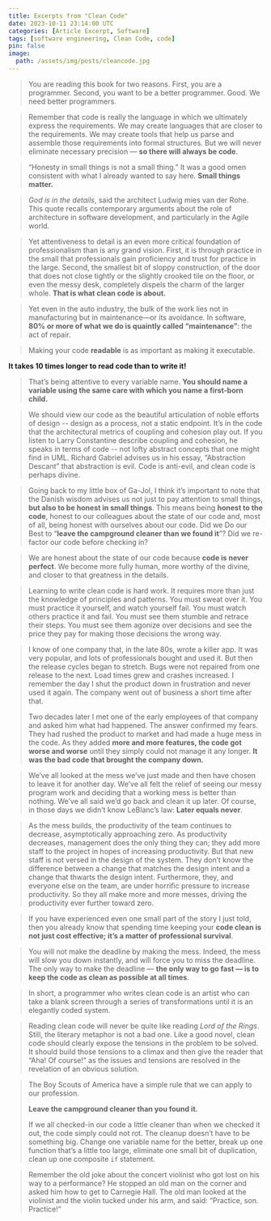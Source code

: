 ```yaml
---
title: Excerpts from "Clean Code"
date: 2023-10-11 23:14:00 UTC
categories: [Article Excerpt, Software]
tags: [software engineering, Clean Code, code]
pin: false
image:
  path: /assets/img/posts/cleancode.jpg
---
```


>You are reading this book for two reasons. First, you are a programmer. Second, you want to be a better programmer. Good. We need better programmers.

>Remember that code is really the language in which we ultimately express the requirements. We may create languages that are closer to the requirements. We may create tools that help us parse and assemble those requirements into formal structures. But we will never eliminate necessary precision — **so there will always be code**.

>“Honesty in small things is not a small thing.” It was a good omen consistent with what I already wanted to say here. **Small things matter.**

>_God is in the details_, said the architect Ludwig mies van der Rohe. This quote recalls contemporary arguments about the role of architecture in software development, and particularly in the Agile world. 

>Yet attentiveness to detail is an even more critical foundation of professionalism than is any grand vision. First, it is through practice in the small that professionals gain proficiency and trust for practice in the large. Second, the smallest bit of sloppy construction, of the door that does not close tightly or the slightly crooked tile on the floor, or even the messy desk, completely dispels the charm of the larger whole. **That is what clean code is about.**

>Yet even in the auto industry, the bulk of the work lies not in manufacturing but in maintenance—or its avoidance. In software, **80% or more of what we do is quaintly called “maintenance”**: the act of repair.

>Making your code **readable** is as important as making it executable.

**It takes 10 times longer to read code than to write it!**

>That’s being attentive to every variable name. **You should name a variable using the same care with which you name a first-born child.**

>We should view our code as the beautiful articulation of noble efforts of design -- design as a process, not a static endpoint. It’s in the code that the architectural metrics of coupling and cohesion play out. If you listen to Larry Constantine describe coupling and cohesion, he speaks in terms of code -- not lofty abstract concepts that one might find in UML. Richard Gabriel advises us in his essay, “Abstraction Descant” that abstraction is evil. Code is anti-evil, and clean code is perhaps divine.

>Going back to my little box of Ga-Jol, I think it’s important to note that the Danish wisdom advises us not just to pay attention to small things, **but also to be honest in small things**. This means being **honest to the code**, honest to our colleagues about the state of our code and, most of all, being honest with ourselves about our code. Did we Do our Best to “**leave the campground cleaner than we found it**”? Did we re-factor our code before checking in? 

>We are honest about the state of our code because **code is never perfect**. We become more fully human, more worthy of the divine, and closer to that greatness in the details.


>Learning to write clean code is hard work. It requires more than just the knowledge of principles and patterns. You must sweat over it. You must practice it yourself, and watch yourself fail. You must watch others practice it and fail. You must see them stumble and retrace their steps. You must see them agonize over decisions and see the price they pay for making those decisions the wrong way. 

>I know of one company that, in the late 80s, wrote a killer app. It was very popular, and lots of professionals bought and used it. But then the release cycles began to stretch. Bugs were not repaired from one release to the next. Load times grew and crashes increased. I remember the day I shut the product down in frustration and never used it again. The company went out of business a short time after that.
> 
> Two decades later I met one of the early employees of that company and asked him what had happened. The answer confirmed my fears. They had rushed the product to market and had made a huge mess in the code. As they added **more and more features, the code got worse and worse** until they simply could not manage it any longer. **It was the bad code that brought the company down.**

>We’ve all looked at the mess we’ve just made and then have chosen to leave it for another day. We’ve all felt the relief of seeing our messy program work and deciding that a working mess is better than nothing. We’ve all said we’d go back and clean it up later. Of course, in those days we didn’t know LeBlanc’s law: **Later equals never**.

>As the mess builds, the productivity of the team continues to decrease, asymptotically approaching zero. As productivity decreases, management does the only thing they can; they add more staff to the project in hopes of increasing productivity. But that new staff is not versed in the design of the system. They don’t know the difference between a change that matches the design intent and a change that thwarts the design intent. Furthermore, they, and everyone else on the team, are under horrific pressure to increase productivity. So they all make more and more messes, driving the productivity ever further toward zero.

>If you have experienced even one small part of the story I just told, then you already know that spending time keeping your **code clean is not just cost effective; it’s a matter of professional survival**.

>You will not make the deadline by making the mess. Indeed, the mess will slow you down instantly, and will force you to miss the deadline. The only way to make the deadline — **the only way to go fast — is to keep the code as clean as possible at all times**.

>In short, a programmer who writes clean code is an artist who can take a blank screen through a series of transformations until it is an elegantly coded system.

>Reading clean code will never be quite like reading _Lord of the Rings_. Still, the literary metaphor is not a bad one. Like a good novel, clean code should clearly expose the tensions in the problem to be solved. It should build those tensions to a climax and then give the reader that “Aha! Of course!” as the issues and tensions are resolved in the revelation of an obvious solution. 

>The Boy Scouts of America have a simple rule that we can apply to our profession.
>
>**Leave the campground cleaner than you found it.**
> 
> If we all checked-in our code a little cleaner than when we checked it out, the code simply could not rot. The cleanup doesn’t have to be something big. Change one variable name for the better, break up one function that’s a little too large, eliminate one small bit of duplication, clean up one composite `if` statement.

>Remember the old joke about the concert violinist who got lost on his way to a performance? He stopped an old man on the corner and asked him how to get to Carnegie Hall. The old man looked at the violinist and the violin tucked under his arm, and said: “Practice, son. Practice!”
